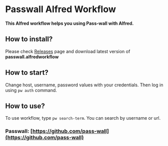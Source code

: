 # Passwall Alfred Workflow
**This Alfred workflow helps you using Pass-wall with Alfred.**

## How to install?
Please check [Releases](https://github.com/MrPeker/passwall-alfred/releases) page and download latest version of **passwall.alfredworkflow**

## How to start?
Change host, username, password values with your credentials. 
Then log in using `pw auth` command.

## How to use?
To use workflow, type `pw search-term`. You can search by username or url.

### Passwall: [https://github.com/pass-wall](https://github.com/pass-wall)
